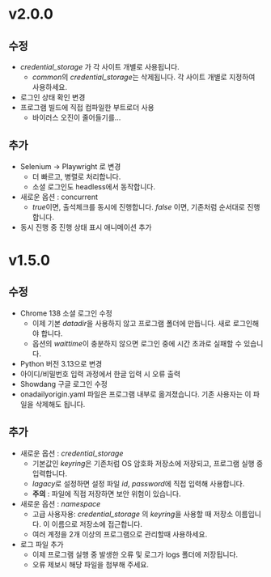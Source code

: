 # v2.0.0
## 수정
* *credential_storage* 가 각 사이트 개별로 사용됩니다.
  * *common*의 *credential_storage*는 삭제됩니다. 각 사이트 개별로 지정하여 사용하세요.
* 로그인 상태 확인 변경
* 프로그램 빌드에 직접 컴파일한 부트로더 사용
  * 바이러스 오진이 줄어들기를...
## 추가
* Selenium -> Playwright 로 변경
  * 더 빠르고, 병렬로 처리합니다.
  * 소셜 로그인도 headless에서 동작합니다.
* 새로운 옵션 : concurrent
  * *true*이면, 출석체크를 동시에 진행합니다. *false* 이면, 기존처럼 순서대로 진행합니다.
* 동시 진행 중 진행 상태 표시 애니메이션 추가

# v1.5.0
## 수정
* Chrome 138 소셜 로그인 수정
  * 이제 기본 *datadir*을 사용하지 않고 프로그램 폴더에 만듭니다. 새로 로그인해야 합니다.
  * 옵션의 *waittime*이 충분하지 않으면 로그인 중에 시간 초과로 실패할 수 있습니다.
* Python 버전 3.13으로 변경
* 아이디/비밀번호 입력 과정에서 한글 입력 시 오류 출력
* Showdang 구글 로그인 수정
* onadailyorigin.yaml 파일은 프로그램 내부로 옮겨졌습니다. 기존 사용자는 이 파일을 삭제해도 됩니다.
  
## 추가
* 새로운 옵션 : *credential_storage*
  * 기본값인 *keyring*은 기존처럼 OS 암호화 저장소에 저장되고, 프로그램 실행 중 입력합니다.
  * *lagacy*로 설정하면 설정 파일 *id*, *password*에 직접 입력해 사용합니다.
  * __주의__ : 파일에 직접 저장하면 보안 위험이 있습니다.
* 새로운 옵션 : *namespace*
  * 고급 사용자용: *credential_storage* 의 *keyring*을 사용할 때 저장소 이름입니다. 이 이름으로 저장소에 접근합니다.
  * 여러 계정을 2개 이상의 프로그램으로 관리할때 사용하세요.
* 로그 파일 추가
  * 이제 프로그램 실행 중 발생한 오류 및 로그가 logs 폴더에 저장됩니다.
  * 오류 제보시 해당 파일을 첨부해 주세요.
